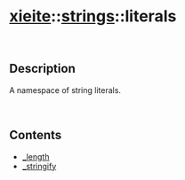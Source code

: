 # [xieite](../../xieite.md)\:\:[strings](../strings.md)\:\:literals

&nbsp;

## Description
A namespace of string literals.

&nbsp;

## Contents
- [_length](./namespaces/literals/length.md)
- [_stringify](./namespaces/literals/stringify.md)
